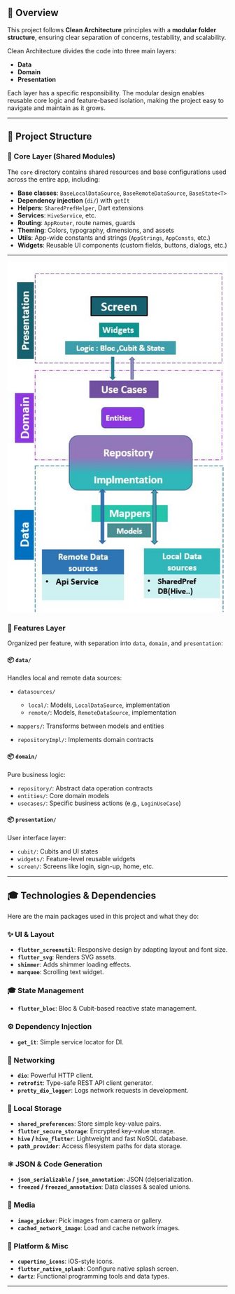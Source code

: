 ## 🧠 Overview


This project follows **Clean Architecture** principles with a **modular folder structure**, ensuring clear separation of concerns, testability, and scalability.

Clean Architecture divides the code into three main layers:

* **Data**
* **Domain**
* **Presentation**

Each layer has a specific responsibility. The modular design enables reusable core logic and feature-based isolation, making the project easy to navigate and maintain as it grows.


---

## 📁 Project Structure

### 🔹 Core Layer (Shared Modules)

The `core` directory contains shared resources and base configurations used across the entire app, including:

* **Base classes**: `BaseLocalDataSource`, `BaseRemoteDataSource`, `BaseState<T>`
* **Dependency injection** (`di/`) with `getIt`
* **Helpers**: `SharedPrefHelper`, Dart extensions
* **Services**: `HiveService`, etc.
* **Routing**: `AppRouter`, route names, guards
* **Theming**: Colors, typography, dimensions, and assets
* **Utils**: App-wide constants and strings (`AppStrings`, `AppConsts`, etc.)
* **Widgets**: Reusable UI components (custom fields, buttons, dialogs, etc.)

---
<p align="center">
  <img src="./cleanArch.JPG" alt="Clean Architecture Diagram" width="600" />
</p>

### 🔹 Features Layer

Organized per feature, with separation into `data`, `domain`, and `presentation`:

#### 📦 `data/`

Handles local and remote data sources:

* `datasources/`

  * `local/`: Models, `LocalDataSource`, implementation
  * `remote/`: Models, `RemoteDataSource`, implementation
* `mappers/`: Transforms between models and entities
* `repositoryImpl/`: Implements domain contracts

#### 📦 `domain/`

Pure business logic:

* `repository/`: Abstract data operation contracts
* `entities/`: Core domain models
* `usecases/`: Specific business actions (e.g., `LoginUseCase`)

#### 📦 `presentation/`

User interface layer:

* `cubit/`: Cubits and UI states
* `widgets/`: Feature-level reusable widgets
* `screen/`: Screens like login, sign-up, home, etc.

---

## 🎓 Technologies & Dependencies

Here are the main packages used in this project and what they do:

### ✨ UI & Layout

* **`flutter_screenutil`**: Responsive design by adapting layout and font size.
* **`flutter_svg`**: Renders SVG assets.
* **`shimmer`**: Adds shimmer loading effects.
* **`marquee`**: Scrolling text widget.

### 🎓 State Management

* **`flutter_bloc`**: Bloc & Cubit-based reactive state management.

### ⚙️ Dependency Injection

* **`get_it`**: Simple service locator for DI.

### 🚀 Networking

* **`dio`**: Powerful HTTP client.
* **`retrofit`**: Type-safe REST API client generator.
* **`pretty_dio_logger`**: Logs network requests in development.

### 📂 Local Storage

* **`shared_preferences`**: Store simple key-value pairs.
* **`flutter_secure_storage`**: Encrypted key-value storage.
* **`hive` / `hive_flutter`**: Lightweight and fast NoSQL database.
* **`path_provider`**: Access filesystem paths for data storage.

### ⚛️ JSON & Code Generation

* **`json_serializable` / `json_annotation`**: JSON (de)serialization.
* **`freezed` / `freezed_annotation`**: Data classes & sealed unions.

### 📸 Media

* **`image_picker`**: Pick images from camera or gallery.
* **`cached_network_image`**: Load and cache network images.

### 🎡 Platform & Misc

* **`cupertino_icons`**: iOS-style icons.
* **`flutter_native_splash`**: Configure native splash screen.
* **`dartz`**: Functional programming tools and data types.

---
